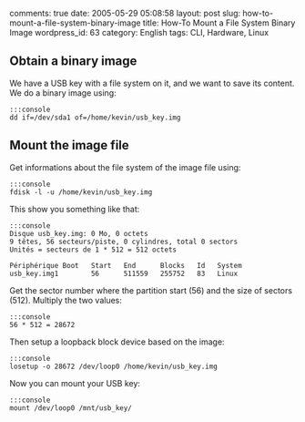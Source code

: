 comments: true
date: 2005-05-29 05:08:58
layout: post
slug: how-to-mount-a-file-system-binary-image
title: How-To Mount a File System Binary Image
wordpress_id: 63
category: English
tags: CLI, Hardware, Linux

## Obtain a binary image



We have a USB key with a file system on it, and we want to save its content. We do a binary image using:


    :::console
    dd if=/dev/sda1 of=/home/kevin/usb_key.img







## Mount the image file



Get informations about the file system of the image file using:


    :::console
    fdisk -l -u /home/kevin/usb_key.img




This show you something like that:


    :::console
    Disque usb_key.img: 0 Mo, 0 octets
    9 têtes, 56 secteurs/piste, 0 cylindres, total 0 sectors
    Unités = secteurs de 1 * 512 = 512 octets

    Périphérique Boot   Start   End      Blocks   Id   System
    usb_key.img1        56      511559   255752   83   Linux




Get the sector number where the partition start (56) and the size of sectors (512). Multiply the two values:


    :::console
    56 * 512 = 28672




Then setup a loopback block device based on the image:


    :::console
    losetup -o 28672 /dev/loop0 /home/kevin/usb_key.img




Now you can mount your USB key:


    :::console
    mount /dev/loop0 /mnt/usb_key/

